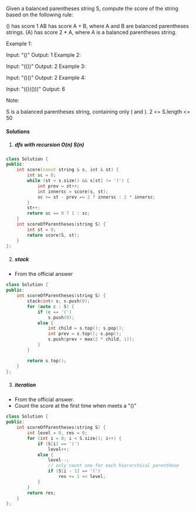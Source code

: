 Given a balanced parentheses string S, compute the score of the string based on the following rule:

() has score 1
AB has score A + B, where A and B are balanced parentheses strings.
(A) has score 2 * A, where A is a balanced parentheses string.
 

Example 1:

Input: "()"
Output: 1
Example 2:

Input: "(())"
Output: 2
Example 3:

Input: "()()"
Output: 2
Example 4:

Input: "(()(()))"
Output: 6
 

Note:

S is a balanced parentheses string, containing only ( and ).
2 <= S.length <= 50

#### Solutions

1. ##### dfs with recursion O(n) S(n)

```c++
class Solution {
public:
    int score(const string & s, int & st) {
        int sc = 0;
        while (st < s.size() && s[st] != ')') {
            int prev = st++;
            int innersc = score(s, st);
            sc += st - prev == 2 ? innersc : 2 * innersc;
        }
        st++;
        return sc == 0 ? 1 : sc;
    }
    int scoreOfParentheses(string S) {
        int st = 0;
        return score(S, st);
    }
};
```

2. ##### stack

- From the official answer

```c++
class Solution {
public:
    int scoreOfParentheses(string S) {
        stack<int> s; s.push(0);
        for (auto c : S) {
            if (c == '(')
                s.push(0);
            else {
                int child = s.top(); s.pop();
                int prev = s.top(); s.pop();
                s.push(prev + max(2 * child, 1));
            }
        }

        return s.top();
    }
};
```

3. ##### iteration

- From the official answer.
- Count the score at the first time when meets a "()"

```c++
class Solution {
public:
    int scoreOfParentheses(string S) {
        int level = 0, res = 0;
        for (int i = 0; i < S.size(); i++) {
            if (S[i] == '(')
                level++;
            else {
                level--;
                // only count one for each hierarchical parenthese
                if (S[i - 1] == '(')
                    res += 1 << level;
            }
        }
        return res;
    }
};
```